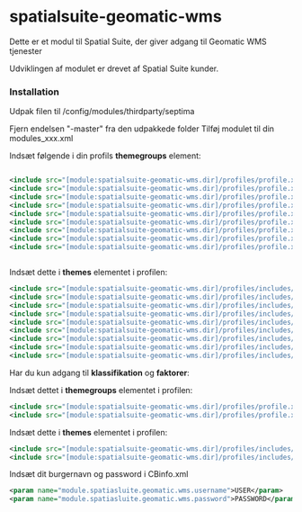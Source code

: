 # spatialsuite-geomatic-wms
Dette er et modul til Spatial Suite, der giver adgang til Geomatic WMS tjenester

Udviklingen af modulet er drevet af Spatial Suite kunder.  

### Installation

Udpak filen til  /config/modules/thirdparty/septima

Fjern endelsen "-master" fra den udpakkede folder
Tilføj modulet til din modules_xxx.xml

<module name="spatialsuite-geomatic-wms" dir="thirdparty/septima/spatialsuite-geomatic-wms" permissionlevel="public"/>

Indsæt følgende i din profils **themegroups** element:

```xml

<include src="[module:spatialsuite-geomatic-wms.dir]/profiles/profile.xml" nodes="/profile/themegroups/themegroup[@name='geomatic_klassifikation']" mustexist="false"/>
<include src="[module:spatialsuite-geomatic-wms.dir]/profiles/profile.xml" nodes="/profile/themegroups/themegroup[@name='faktorer']" mustexist="false"/>
<include src="[module:spatialsuite-geomatic-wms.dir]/profiles/profile.xml" nodes="/profile/themegroups/themegroup[@name='dagbefolkning']" mustexist="false"/>
<include src="[module:spatialsuite-geomatic-wms.dir]/profiles/profile.xml" nodes="/profile/themegroups/themegroup[@name='beskaeftigelse']" mustexist="false"/>
<include src="[module:spatialsuite-geomatic-wms.dir]/profiles/profile.xml" nodes="/profile/themegroups/themegroup[@name='ejerforhold']" mustexist="false"/>
<include src="[module:spatialsuite-geomatic-wms.dir]/profiles/profile.xml" nodes="/profile/themegroups/themegroup[@name='indkomst_og_formue']" mustexist="false"/>
<include src="[module:spatialsuite-geomatic-wms.dir]/profiles/profile.xml" nodes="/profile/themegroups/themegroup[@name='uddannelse']" mustexist="false"/>
<include src="[module:spatialsuite-geomatic-wms.dir]/profiles/profile.xml" nodes="/profile/themegroups/themegroup[@name='civilstand']" mustexist="false"/>
<include src="[module:spatialsuite-geomatic-wms.dir]/profiles/profile.xml" nodes="/profile/themegroups/themegroup[@name='alder']" mustexist="false"/>



```
Indsæt dette i **themes** elementet i profilen:

```xml
<include src="[module:spatialsuite-geomatic-wms.dir]/profiles/includes/themes-geomatic_klassifikation.xml" nodes="/themes/*" mustexist="false"/>
<include src="[module:spatialsuite-geomatic-wms.dir]/profiles/includes/themes-geomatic_faktorer.xml" nodes="/themes/*" mustexist="false"/>
<include src="[module:spatialsuite-geomatic-wms.dir]/profiles/includes/themes-geomatic_dagbefolkning.xml" nodes="/themes/*" mustexist="false"/>
<include src="[module:spatialsuite-geomatic-wms.dir]/profiles/includes/themes-geomatic_beskaeftigelse.xml" nodes="/themes/*" mustexist="false"/>
<include src="[module:spatialsuite-geomatic-wms.dir]/profiles/includes/themes-geomatic_ejerforhold.xml" nodes="/themes/*" mustexist="false"/>
<include src="[module:spatialsuite-geomatic-wms.dir]/profiles/includes/themes-geomatic_indkomst_formue.xml" nodes="/themes/*" mustexist="false"/>
<include src="[module:spatialsuite-geomatic-wms.dir]/profiles/includes/themes-geomatic_uddannelse.xml" nodes="/themes/*" mustexist="false"/>
<include src="[module:spatialsuite-geomatic-wms.dir]/profiles/includes/themes-geomatic_civilstand.xml" nodes="/themes/*" mustexist="false"/>
<include src="[module:spatialsuite-geomatic-wms.dir]/profiles/includes/themes-geomatic_alder.xml" nodes="/themes/*" mustexist="false"/>
```

Har du kun adgang til **klassifikation** og **faktorer**:

Indsæt dettet i **themegroups** elementet i profilen:

```xml
<include src="[module:spatialsuite-geomatic-wms.dir]/profiles/profile.xml" nodes="/profile/themegroups/themegroup[@name='geomatic_klassifikation']" mustexist="false"/>
<include src="[module:spatialsuite-geomatic-wms.dir]/profiles/profile.xml" nodes="/profile/themegroups/themegroup[@name='faktorer']" mustexist="false"/>
```

Indsæt dette i **themes** elementet i profilen:

```xml
<include src="[module:spatialsuite-geomatic-wms.dir]/profiles/includes/themes-geomatic_klassifikation.xml" nodes="/themes/*" mustexist="false"/>
<include src="[module:spatialsuite-geomatic-wms.dir]/profiles/includes/themes-geomatic_faktorer.xml" nodes="/themes/*" mustexist="false"/>
```

Indsæt dit burgernavn og password i CBinfo.xml

```xml
<param name="module.spatiasluite.geomatic.wms.username">USER</param>
<param name="module.spatiasluite.geomatic.wms.password">PASSWORD</param>
```


